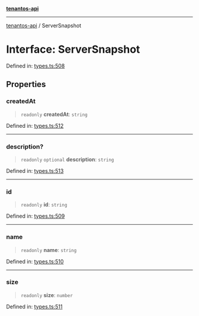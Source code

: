 [**tenantos-api**](../README.md)

***

[tenantos-api](../globals.md) / ServerSnapshot

# Interface: ServerSnapshot

Defined in: [types.ts:508](https://github.com/shadmanZero/tenantos-api/blob/fe61944d7cb3ee6cc3061a8309e45287291cb501/src/types.ts#L508)

## Properties

### createdAt

> `readonly` **createdAt**: `string`

Defined in: [types.ts:512](https://github.com/shadmanZero/tenantos-api/blob/fe61944d7cb3ee6cc3061a8309e45287291cb501/src/types.ts#L512)

***

### description?

> `readonly` `optional` **description**: `string`

Defined in: [types.ts:513](https://github.com/shadmanZero/tenantos-api/blob/fe61944d7cb3ee6cc3061a8309e45287291cb501/src/types.ts#L513)

***

### id

> `readonly` **id**: `string`

Defined in: [types.ts:509](https://github.com/shadmanZero/tenantos-api/blob/fe61944d7cb3ee6cc3061a8309e45287291cb501/src/types.ts#L509)

***

### name

> `readonly` **name**: `string`

Defined in: [types.ts:510](https://github.com/shadmanZero/tenantos-api/blob/fe61944d7cb3ee6cc3061a8309e45287291cb501/src/types.ts#L510)

***

### size

> `readonly` **size**: `number`

Defined in: [types.ts:511](https://github.com/shadmanZero/tenantos-api/blob/fe61944d7cb3ee6cc3061a8309e45287291cb501/src/types.ts#L511)

